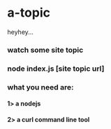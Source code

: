 # a-topic
heyhey...

### watch some site topic

### node index.js [site topic url]

### what you need are:
#### 1> a nodejs
#### 2> a curl command line tool
